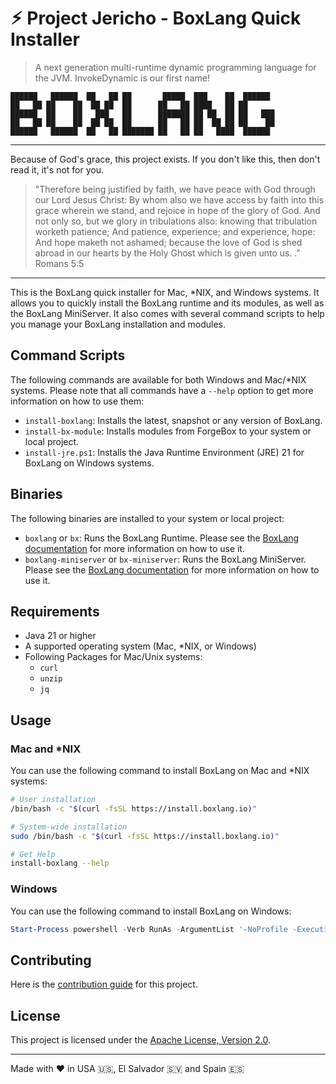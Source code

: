 # ⚡︎ Project Jericho - BoxLang Quick Installer

> A next generation multi-runtime dynamic programming language for the JVM. InvokeDynamic is our first name!

```
██████   ██████  ██   ██ ██       █████  ███    ██  ██████
██   ██ ██    ██  ██ ██  ██      ██   ██ ████   ██ ██
██████  ██    ██   ███   ██      ███████ ██ ██  ██ ██   ███
██   ██ ██    ██  ██ ██  ██      ██   ██ ██  ██ ██ ██    ██
██████   ██████  ██   ██ ███████ ██   ██ ██   ████  ██████
```

----

Because of God's grace, this project exists. If you don't like this, then don't read it, it's not for you.

>"Therefore being justified by faith, we have peace with God through our Lord Jesus Christ:
By whom also we have access by faith into this grace wherein we stand, and rejoice in hope of the glory of God.
And not only so, but we glory in tribulations also: knowing that tribulation worketh patience;
And patience, experience; and experience, hope:
And hope maketh not ashamed; because the love of God is shed abroad in our hearts by the
Holy Ghost which is given unto us. ." Romans 5:5

----

This is the BoxLang quick installer for Mac, *NIX, and Windows systems. It allows you to quickly install the BoxLang runtime and its modules, as well as the BoxLang MiniServer.
It also comes with several command scripts to help you manage your BoxLang installation and modules.

## Command Scripts

The following commands are available for both Windows and Mac/*NIX systems. Please note that all commands have a `--help` option to get more information on how to use them:

- `install-boxlang`: Installs the latest, snapshot or any version of BoxLang.
- `install-bx-module`: Installs modules from ForgeBox to your system or local project.
- `install-jre.ps1`: Installs the Java Runtime Environment (JRE) 21 for BoxLang on Windows systems.

## Binaries

The following binaries are installed to your system or local project:

- `boxlang` or `bx`: Runs the BoxLang Runtime.  Please see the [BoxLang documentation](https://boxlang.ortusbooks.com/getting-started/running-boxlang) for more information on how to use it.
- `boxlang-miniserver` or `bx-miniserver`: Runs the BoxLang MiniServer.  Please see the [BoxLang documentation](https://boxlang.ortusbooks.com/getting-started/running-boxlang-miniserver) for more information on how to use it.

## Requirements

- Java 21 or higher
- A supported operating system (Mac, *NIX, or Windows)
- Following Packages for Mac/Unix systems:
  - `curl`
  - `unzip`
  - `jq`

## Usage

### Mac and *NIX

You can use the following command to install BoxLang on Mac and *NIX systems:

```bash
# User installation
/bin/bash -c "$(curl -fsSL https://install.boxlang.io)"

# System-wide installation
sudo /bin/bash -c "$(curl -fsSL https://install.boxlang.io)"

# Get Help
install-boxlang --help
```

### Windows

You can use the following command to install BoxLang on Windows:

```PowerShell
Start-Process powershell -Verb RunAs -ArgumentList '-NoProfile -ExecutionPolicy Bypass -Command "iex ((New-Object System.Net.WebClient).DownloadString(''https://install-windows.boxlang.io''))"'
```

## Contributing

Here is the [contribution guide](CONTRIBUTING.md) for this project.

## License

This project is licensed under the [Apache License, Version 2.0](LICENSE).

----

Made with ♥️ in USA 🇺🇸, El Salvador 🇸🇻 and Spain 🇪🇸
